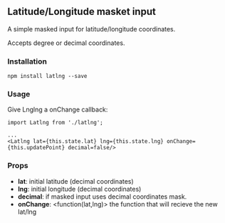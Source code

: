 ## Latitude/Longitude masket input
A simple masked input for latitude/longitude coordinates.

Accepts degree or decimal coordinates.

### Installation
```
npm install latlng --save
```

### Usage
Give Lnglng a onChange callback:
```
import Latlng from './latlng';

...
<Latlng lat={this.state.lat} lng={this.state.lng} onChange={this.updatePoint} decimal=false/>
```


### Props
* **lat**: <float> initial latitude (decimal coordinates)
* **lng**: <float> initial longitude (decimal coordinates)
* **decimal**: <boool> if masked input uses decimal coordinates mask.
* **onChange**: <function(lat,lng)> the function that will recieve the new lat/lng
